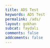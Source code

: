 ```yaml
---
title: ADS Test
keywords: ADS Test
permalink: /ads/
layout: gokhan
subcat: faydalı
comments: false
addcoments: false
---
```

<!--- Reklam --->
<script async src="https://pagead2.googlesyndication.com/pagead/js/adsbygoogle.js?client=ca-pub-2142653859194978"
     crossorigin="anonymous"></script>
<!-- Test -->
<ins class="adsbygoogle"
     style="display:block"
     data-ad-client="ca-pub-2142653859194978"
     data-ad-slot="3907106401"
     data-ad-format="auto"
     data-full-width-responsive="true"></ins>
<script>
     (adsbygoogle = window.adsbygoogle || []).push({});
</script>